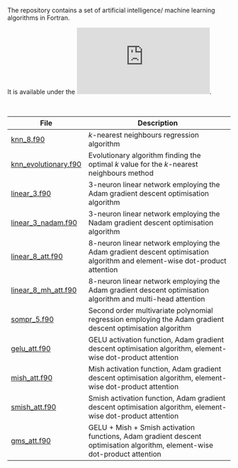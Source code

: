 The repository contains a set of artificial intelligence/ machine learning algorithms in Fortran.

It is available under the ![BSD 3-Clause No Military License](https://github.com/piotrbajdek/Fortran_AI/blob/main/LICENSE.md).

<br>

| File               | Description                                                                              |
|-------------------|-----------------------------------------------------------------------------------|
| [knn_8.f90](https://github.com/piotrbajdek/Fortran_AI/blob/main/knn_8.f90)      | _k_-nearest neighbours regression algorithm |
| [knn_evolutionary.f90](https://github.com/piotrbajdek/Fortran_AI/blob/main/knn_evolutionary.f90)      | Evolutionary algorithm finding the optimal _k_ value for the _k_-nearest neighbours method |
| [linear_3.f90](https://github.com/piotrbajdek/Fortran_AI/blob/main/linear_3.f90)      | 3-neuron linear network employing the Adam gradient descent optimisation algorithm |
| [linear_3_nadam.f90](https://github.com/piotrbajdek/Fortran_AI/blob/main/linear_3_nadam.f90)      | 3-neuron linear network employing the Nadam gradient descent optimisation algorithm |
| [linear_8_att.f90](https://github.com/piotrbajdek/Fortran_AI/blob/main/linear_8_att.f90)  | 8-neuron linear network employing the Adam gradient descent optimisation algorithm and element-wise dot-product attention |
| [linear_8_mh_att.f90](https://github.com/piotrbajdek/Fortran_AI/blob/main/linear_8_mh_att.f90)  | 8-neuron linear network employing the Adam gradient descent optimisation algorithm and multi-head attention |
| [sompr_5.f90](https://github.com/piotrbajdek/Fortran_AI/blob/main/sompr_5.f90)      | Second order multivariate polynomial regression employing the Adam gradient descent optimisation algorithm |
| [gelu_att.f90](https://github.com/piotrbajdek/Fortran_AI/blob/main/gelu_att.f90)  | GELU activation function, Adam gradient descent optimisation algorithm, element-wise dot-product attention |
| [mish_att.f90](https://github.com/piotrbajdek/Fortran_AI/blob/main/mish_att.f90)  | Mish activation function, Adam gradient descent optimisation algorithm, element-wise dot-product attention |
| [smish_att.f90](https://github.com/piotrbajdek/Fortran_AI/blob/main/smish_att.f90)  | Smish activation function, Adam gradient descent optimisation algorithm, element-wise dot-product attention |
| [gms_att.f90](https://github.com/piotrbajdek/Fortran_AI/blob/main/gms_att.f90)  | GELU + Mish + Smish activation functions, Adam gradient descent optimisation algorithm, element-wise dot-product attention |
